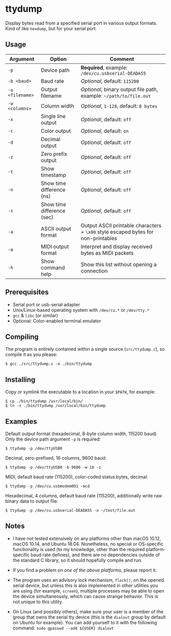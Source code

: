 # ttydump

Display bytes read from a specified serial port in various output formats.
Kind of like `hexdump`, but for your serial port.

## Usage

Argument | Option | Comment
--- | --- | ---
`-p` | Device path | **Required**, example: `/dev/cu.usbserial-DEADA55`
`-b <baud>` | Baud rate | *Optional*, default: `115200`
`-o <filename>` | Output filename | *Optional*, binary output file path, example: `~/path/to/file.out`
`-w <columns>` | Column width | *Optional*, `1-128`, default: `8 bytes`
`-x` | Single line output | *Optional*, default: `off`
`-c` | Color output | *Optional*, default: `on`
`-d` | Decimal output | *Optional*, default: `off`
`-z` | Zero prefix output | *Optional*, default: `off`
`-t` | Show timestamp | *Optional*, default: `off`
`-n` | Show time difference (ns) | *Optional*, default: `off`
`-s` | Show time difference (sec) | *Optional*, default: `off`
`-a` | ASCII output format | Output ASCII printable characters + `\x00` style escaped bytes for non-printables
`-m` | MIDI output format | Interpret and display received bytes as MIDI packets
`-h` | Show command help | Show this list without opening a connection

## Prerequisites

* Serial port or usb-serial adapter
* Unix/Linux-based operating system with `/dev/cu.*` or `/dev/tty.*`
* `gcc` & `libc` (or similar)
* Optional: Color-enabled terminal emulator

## Compiling

The program is entirely contained within a single source (`src/ttydump.c`), so compile it as you please:
```
$ gcc ./src/ttydump.c -o ./bin/ttydump
```

## Installing

Copy or symlink the executable to a location in your `$PATH`, for example:

```
$ cp ./bin/ttydump /usr/local/bin/
$ ln -s ./bin/ttydump /usr/local/bin/ttydump
```

## Examples

Default output format (hexadecimal, 8-byte column width, 115200 baud)
Only the device path argument `-p` is required:
```
$ ttydump -p /dev/ttyUSB0
```

Decimal, zero-prefixed, 16 columns, 9600 baud:
```
$ ttydump -p /dev/ttyUSB0 -b 9600 -w 16 -z
```

MIDI, default baud rate (115200), color-coded status bytes, decimal:
```
$ ttydump -p /dev/cu.usbmodem001 -mcd
```

Hexadecimal, 4 columns, default baud rate (115200), additionally write raw binary data to output file:
```
$ ttydump -p /dev/cu.usbserial-DEADA55 -o ~/test/file.out
```

## Notes

* I have not tested extensively on any platforms other than macOS 10.12, macOS 10.14, and Ubuntu 18.04. Nonetheless, no special or OS-specific functionality is used (to my knowledge, other than the required platform-specific baud rate defines), and there are no dependencies outside of the standard C library, so it should hopefully compile and run.

* If you find a problem on *one of the above platforms*, please report it.

* The program uses an advisory lock mechanism, `flock()`, on the opened serial device, but unless this is also implemented in other utilities you are using (for example, `screen`), multiple processes may be able to open the device simultaneously, which can cause strange behavior. This is not unique to this utility.

* On Linux (and possibly others), make sure your user is a member of the group that owns the serial tty device (this is the `dialout` group by default on Ubuntu for example). You can add yourself to it with the following command: `sudo gpasswd --add ${USER} dialout`

